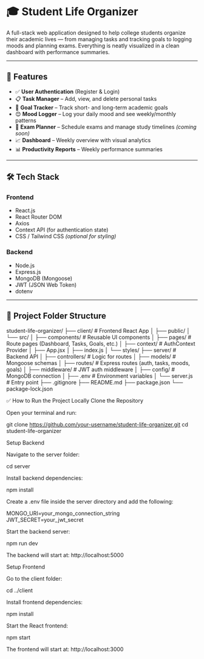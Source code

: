 # 🎓 Student Life Organizer

A full-stack web application designed to help college students organize their academic lives — from managing tasks and tracking goals to logging moods and planning exams. Everything is neatly visualized in a clean dashboard with performance summaries.

---

## 🚀 Features

- ✅ **User Authentication** (Register & Login)
- 📋 **Task Manager** – Add, view, and delete personal tasks
- 🎯 **Goal Tracker** – Track short- and long-term academic goals
- 😊 **Mood Logger** – Log your daily mood and see weekly/monthly patterns
- 📅 **Exam Planner** – Schedule exams and manage study timelines *(coming soon)*
- 📈 **Dashboard** – Weekly overview with visual analytics
- 📊 **Productivity Reports** – Weekly performance summaries

---

## 🛠️ Tech Stack

### Frontend
- React.js
- React Router DOM
- Axios
- Context API (for authentication state)
- CSS / Tailwind CSS *(optional for styling)*

### Backend
- Node.js
- Express.js
- MongoDB (Mongoose)
- JWT (JSON Web Token)
- dotenv

---

## 📁 Project Folder Structure

student-life-organizer/
├── client/ # Frontend React App
│ ├── public/
│ └── src/
│ ├── components/ # Reusable UI components
│ ├── pages/ # Route pages (Dashboard, Tasks, Goals, etc.)
│ ├── context/ # AuthContext Provider
│ ├── App.jsx
│ ├── index.js
│ └── styles/
├── server/ # Backend API
│ ├── controllers/ # Logic for routes
│ ├── models/ # Mongoose schemas
│ ├── routes/ # Express routes (auth, tasks, moods, goals)
│ ├── middleware/ # JWT auth middleware
│ ├── config/ # MongoDB connection
│ ├── .env # Environment variables
│ └── server.js # Entry point
├── .gitignore
├── README.md
├── package.json
└── package-lock.json


✅ How to Run the Project Locally
Clone the Repository

Open your terminal and run:

git clone https://github.com/your-username/student-life-organizer.git
cd student-life-organizer

Setup Backend

Navigate to the server folder:

cd server

Install backend dependencies:

npm install

Create a .env file inside the server directory and add the following:

MONGO_URI=your_mongo_connection_string
JWT_SECRET=your_jwt_secret

Start the backend server:

npm run dev

The backend will start at:
http://localhost:5000

Setup Frontend

Go to the client folder:

cd ../client

Install frontend dependencies:

npm install

Start the React frontend:

npm start

The frontend will start at:
http://localhost:3000
